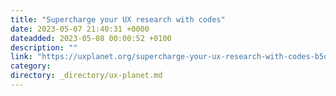 ```yaml
---
title: "Supercharge your UX research with codes"
date: 2023-05-07 21:40:31 +0000
dateadded: 2023-05-08 00:00:52 +0100
description: ""
link: "https://uxplanet.org/supercharge-your-ux-research-with-codes-b5d0f2bd614d?source=rss----819cc2aaeee0---4"
category:
directory: _directory/ux-planet.md
---
```

